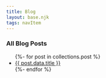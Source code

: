 ```yaml
---
title: Blog
layout: base.njk
tags: navItem
---
```


### All Blog Posts

<ul>
  {%- for post in collections.post %}
  <li>
    <a href="{{ post.url }}"> {{ post.data.title }}</a>
  </li>
  {%- endfor %}
</ul>
